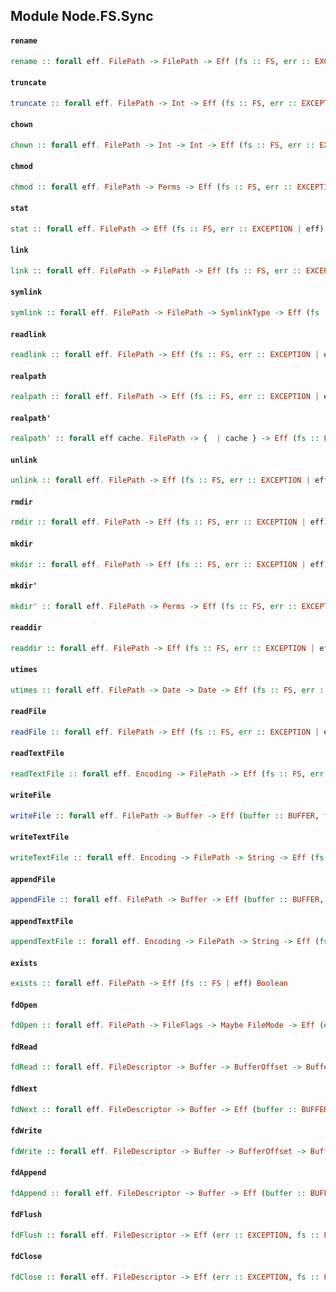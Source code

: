 ## Module Node.FS.Sync

#### `rename`

``` purescript
rename :: forall eff. FilePath -> FilePath -> Eff (fs :: FS, err :: EXCEPTION | eff) Unit
```

#### `truncate`

``` purescript
truncate :: forall eff. FilePath -> Int -> Eff (fs :: FS, err :: EXCEPTION | eff) Unit
```

#### `chown`

``` purescript
chown :: forall eff. FilePath -> Int -> Int -> Eff (fs :: FS, err :: EXCEPTION | eff) Unit
```

#### `chmod`

``` purescript
chmod :: forall eff. FilePath -> Perms -> Eff (fs :: FS, err :: EXCEPTION | eff) Unit
```

#### `stat`

``` purescript
stat :: forall eff. FilePath -> Eff (fs :: FS, err :: EXCEPTION | eff) Stats
```

#### `link`

``` purescript
link :: forall eff. FilePath -> FilePath -> Eff (fs :: FS, err :: EXCEPTION | eff) Unit
```

#### `symlink`

``` purescript
symlink :: forall eff. FilePath -> FilePath -> SymlinkType -> Eff (fs :: FS, err :: EXCEPTION | eff) Unit
```

#### `readlink`

``` purescript
readlink :: forall eff. FilePath -> Eff (fs :: FS, err :: EXCEPTION | eff) FilePath
```

#### `realpath`

``` purescript
realpath :: forall eff. FilePath -> Eff (fs :: FS, err :: EXCEPTION | eff) FilePath
```

#### `realpath'`

``` purescript
realpath' :: forall eff cache. FilePath -> {  | cache } -> Eff (fs :: FS, err :: EXCEPTION | eff) FilePath
```

#### `unlink`

``` purescript
unlink :: forall eff. FilePath -> Eff (fs :: FS, err :: EXCEPTION | eff) Unit
```

#### `rmdir`

``` purescript
rmdir :: forall eff. FilePath -> Eff (fs :: FS, err :: EXCEPTION | eff) Unit
```

#### `mkdir`

``` purescript
mkdir :: forall eff. FilePath -> Eff (fs :: FS, err :: EXCEPTION | eff) Unit
```

#### `mkdir'`

``` purescript
mkdir' :: forall eff. FilePath -> Perms -> Eff (fs :: FS, err :: EXCEPTION | eff) Unit
```

#### `readdir`

``` purescript
readdir :: forall eff. FilePath -> Eff (fs :: FS, err :: EXCEPTION | eff) (Array FilePath)
```

#### `utimes`

``` purescript
utimes :: forall eff. FilePath -> Date -> Date -> Eff (fs :: FS, err :: EXCEPTION | eff) Unit
```

#### `readFile`

``` purescript
readFile :: forall eff. FilePath -> Eff (fs :: FS, err :: EXCEPTION | eff) Buffer
```

#### `readTextFile`

``` purescript
readTextFile :: forall eff. Encoding -> FilePath -> Eff (fs :: FS, err :: EXCEPTION | eff) String
```

#### `writeFile`

``` purescript
writeFile :: forall eff. FilePath -> Buffer -> Eff (buffer :: BUFFER, fs :: FS, err :: EXCEPTION | eff) Unit
```

#### `writeTextFile`

``` purescript
writeTextFile :: forall eff. Encoding -> FilePath -> String -> Eff (fs :: FS, err :: EXCEPTION | eff) Unit
```

#### `appendFile`

``` purescript
appendFile :: forall eff. FilePath -> Buffer -> Eff (buffer :: BUFFER, fs :: FS, err :: EXCEPTION | eff) Unit
```

#### `appendTextFile`

``` purescript
appendTextFile :: forall eff. Encoding -> FilePath -> String -> Eff (fs :: FS, err :: EXCEPTION | eff) Unit
```

#### `exists`

``` purescript
exists :: forall eff. FilePath -> Eff (fs :: FS | eff) Boolean
```

#### `fdOpen`

``` purescript
fdOpen :: forall eff. FilePath -> FileFlags -> Maybe FileMode -> Eff (err :: EXCEPTION, fs :: FS | eff) FileDescriptor
```

#### `fdRead`

``` purescript
fdRead :: forall eff. FileDescriptor -> Buffer -> BufferOffset -> BufferLength -> Maybe FilePosition -> Eff (buffer :: BUFFER, err :: EXCEPTION, fs :: FS | eff) ByteCount
```

#### `fdNext`

``` purescript
fdNext :: forall eff. FileDescriptor -> Buffer -> Eff (buffer :: BUFFER, err :: EXCEPTION, fs :: FS | eff) ByteCount
```

#### `fdWrite`

``` purescript
fdWrite :: forall eff. FileDescriptor -> Buffer -> BufferOffset -> BufferLength -> Maybe FilePosition -> Eff (buffer :: BUFFER, err :: EXCEPTION, fs :: FS | eff) ByteCount
```

#### `fdAppend`

``` purescript
fdAppend :: forall eff. FileDescriptor -> Buffer -> Eff (buffer :: BUFFER, err :: EXCEPTION, fs :: FS | eff) ByteCount
```

#### `fdFlush`

``` purescript
fdFlush :: forall eff. FileDescriptor -> Eff (err :: EXCEPTION, fs :: FS | eff) Unit
```

#### `fdClose`

``` purescript
fdClose :: forall eff. FileDescriptor -> Eff (err :: EXCEPTION, fs :: FS | eff) Unit
```



